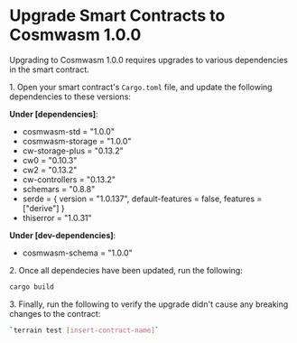 # Upgrade Smart Contracts to Cosmwasm 1.0.0

Upgrading to Cosmwasm 1.0.0 requires upgrades to various dependencies in the smart contract. 

1\. Open your smart contract's `Cargo.toml` file, and update the following dependencies to these versions:

**Under [dependencies]**:

- cosmwasm-std = "1.0.0"
- cosmwasm-storage = "1.0.0"
- cw-storage-plus = "0.13.2"
- cw0 = "0.10.3"
- cw2 = "0.13.2"
- cw-controllers = "0.13.2"
- schemars = "0.8.8"
- serde = { version = "1.0.137", default-features = false, features = ["derive"] }
- thiserror = "1.0.31"

**Under [dev-dependencies]**:

- cosmwasm-schema = "1.0.0"

2\. Once all dependecies have been updated, run the following:

```sh
cargo build
```


3\. Finally, run the following to verify the upgrade didn't cause any breaking changes to the contract:

```sh
`terrain test [insert-contract-name]`
```
